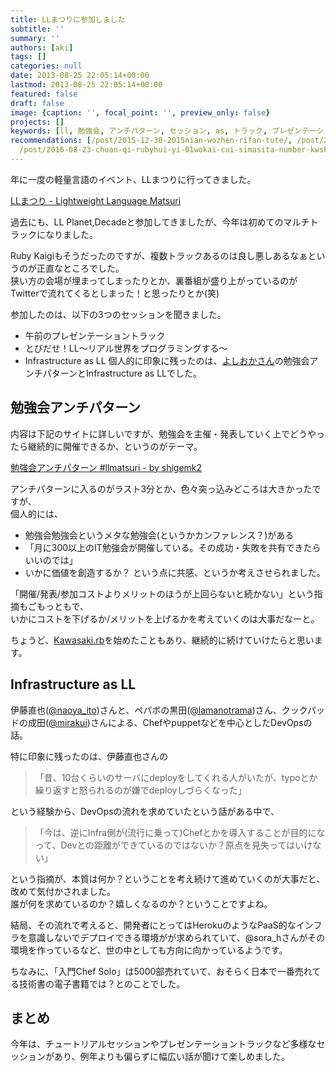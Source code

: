 ```yaml
---
title: LLまつりに参加しました
subtitle: ''
summary: ''
authors: [aki]
tags: []
categories: null
date: 2013-08-25 22:05:14+00:00
lastmod: 2013-08-25 22:05:14+00:00
featured: false
draft: false
image: {caption: '', focal_point: '', preview_only: false}
projects: []
keywords: [ll, 勉強会, アンチパターン, セッション, as, トラック, プレゼンテーション, deploy, 参加, 開催]
recommendations: [/post/2015-12-30-2015nian-wozhen-rifan-tute/, /post/2015-01-25-shen-nai-chuan-rubyhui-yi-wokai-cui-simasita-number-kana01/,
  /post/2016-08-23-chuan-qi-rubyhui-yi-01wokai-cui-simasita-number-kwsk01/]
---
```

年に一度の軽量言語のイベント、LLまつりに行ってきました。

[LLまつり - Lightweight Language Matsuri](http://ll.jus.or.jp/2013/)

過去にも、LL Planet,Decadeと参加してきましたが、今年は初めてのマルチトラックになりました。

Ruby Kaigiもそうだったのですが、複数トラックあるのは良し悪しあるなぁというのが正直なところでした。  
狭い方の会場が埋まってしまったりとか、裏番組が盛り上がっているのがTwitterで流れてくるとしまった！と思ったりとか(笑)

参加したのは、以下の3つのセッションを聞きました。

- 午前のプレゼンテーショントラック
- とびだせ！LL〜リアル世界をプログラミングする〜
- Infrastructure as LL
個人的に印象に残ったのは、[よしおかさん](https://twitter.com/hyoshiok)の勉強会アンチパターンとInfrastructure as LLでした。

## 勉強会アンチパターン
内容は下記のサイトに詳しいですが、勉強会を主催・発表していく上でどうやったら継続的に開催できるか、というのがテーマ。

[勉強会アンチパターン #llmatsuri - by shigemk2](http://d.hatena.ne.jp/shigemk2/20130824/1377310877)

アンチパターンに入るのがラスト3分とか、色々突っ込みどころは大きかったですが、  
個人的には、

- 勉強会勉強会というメタな勉強会(というかカンファレンス？)がある
- 「月に300以上のIT勉強会が開催している。その成功・失敗を共有できたらいいのでは」
- いかに価値を創造するか？
という点に共感、というか考えさせられました。

「開催/発表/参加コストよりメリットのほうが上回らないと続かない」という指摘もごもっともで、  
いかにコストを下げるか/メリットを上げるかを考えていくのは大事だなーと。

ちょうど、[Kawasaki.rb](https://sites.google.com/site/kawasakirb/)を始めたこともあり、継続的に続けていけたらと思います。

## Infrastructure as LL
伊藤直也([@naoya\_ito](https://twitter.com/naoya_ito))さんと、ペパボの黒田([@lamanotrama](https://twitter.com/lamanotrama))さん、クックパッドの成田([@mirakui](https://twitter.com/mirakui))さんによる、Chefやpuppetなどを中心としたDevOpsの話。

特に印象に残ったのは、伊藤直也さんの

> 「昔、10台くらいのサーバにdeployをしてくれる人がいたが、typoとか繰り返すと怒られるのが嫌でdeployしづらくなった」

という経験から、DevOpsの流れを求めていたという話がある中で、

> 「今は、逆にInfra側が(流行に乗って)Chefとかを導入することが目的になって、Devとの距離ができているのではないか？原点を見失ってはいけない」

という指摘が、本質は何か？ということを考え続けて進めていくのが大事だと、改めて気付かされました。  
誰が何を求めているのか？嬉しくなるのか？ということですよね。

結局、その流れで考えると、開発者にとってはHerokuのようなPaaS的なインフラを意識しないでデプロイできる環境がが求められていて、@sora\_hさんがその環境を作っているなど、世の中としても方向に向かっているようです。

ちなみに、「入門Chef Solo」は5000部売れていて、おそらく日本で一番売れてる技術書の電子書籍では？とのことでした。

## まとめ
今年は、チュートリアルセッションやプレゼンテーショントラックなど多様なセッションがあり、例年よりも偏らずに幅広い話が聞けて楽しめました。
